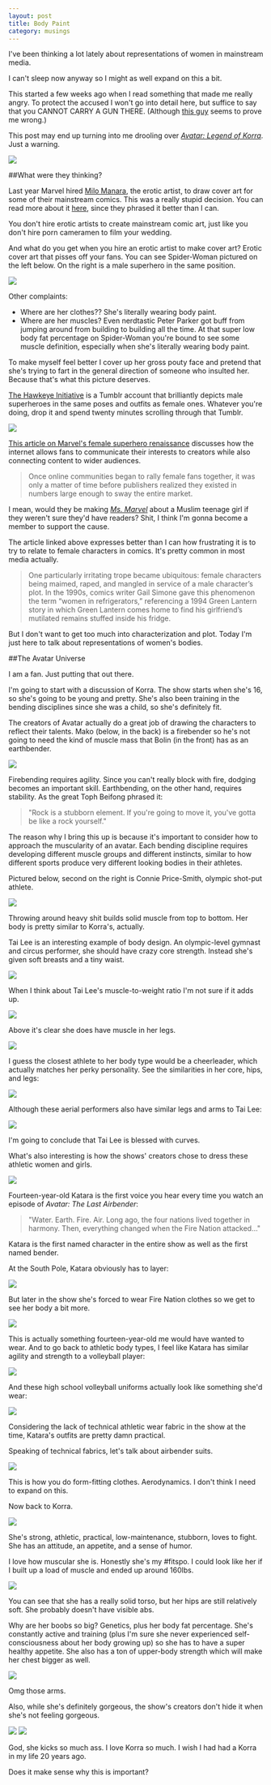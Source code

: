 ```yaml
---
layout: post
title: Body Paint
category: musings
---
```


I've been thinking a lot lately about representations of women in mainstream media.

I can't sleep now anyway so I might as well expand on this a bit.

This started a few weeks ago when I read something that made me really angry. To protect the accused I won't go into detail here, but suffice to say that you CANNOT CARRY A GUN THERE. (Although [this guy](http://www.articlesuponarticles.com/2014/06/handcuffed-man-pulls-out-gun-from-butt-crack-shoots-at-officers/) seems to prove me wrong.)

This post may end up turning into me drooling over *[Avatar: Legend of Korra](http://www.nick.com/legend-of-korra/episodes/)*. Just a warning.

<img class="wide" src="http://blogs-images.forbes.com/merrillbarr/files/2014/09/The-Legend-of-Korra-Book-3-27.png"/>

##What were they thinking?

Last year Marvel hired [Milo Manara](http://www.milomanara.it/), the erotic artist, to draw cover art for some of their mainstream comics. This was a really stupid decision. You can read more about it [here](http://io9.com/check-out-spider-woman-1-starring-spider-womans-ass-1624535918), since they phrased it better than I can.

You don't hire erotic artists to create mainstream comic art, just like you don't hire porn cameramen to film your wedding.

And what do you get when you hire an erotic artist to make cover art? Erotic cover art that pisses off your fans. You can see Spider-Woman pictured on the left below. On the right is a male superhero in the same position.

<img class="wide" src="http://www.nextquotidiano.it/wp-content/uploads/2014/11/spider-woman-marvel-manara-1.jpg"/>

Other complaints:

- Where are her clothes?? She's literally wearing body paint.
- Where are her muscles? Even nerdtastic Peter Parker got buff from jumping around from building to building all the time. At that super low body fat percentage on Spider-Woman you're bound to see some muscle definition, especially when she's literally wearing body paint.

To make myself feel better I cover up her gross pouty face and pretend that she's trying to fart in the general direction of someone who insulted her. Because that's what this picture deserves.

[The Hawkeye Initiative](http://thehawkeyeinitiative.com/) is a Tumblr account that brilliantly depicts male superheroes in the same poses and outfits as female ones. Whatever you're doing, drop it and spend twenty minutes scrolling through that Tumblr. 

<a href="http://thehawkeyeinitiative.com/"><img class="wide" src="http://36.media.tumblr.com/67ede2b797b7be380fe42953fdd1e8bc/tumblr_mu4kutf7c71rr5ii2o1_500.jpg"/></a>

[This article on Marvel's female superhero renaissance](http://www.vulture.com/2015/05/marvels-female-superhero-renaissance.html?mid=twitter_nymag) discusses how the internet allows fans to communicate their interests to creators while also connecting content to wider audiences.

>Once online communities began to rally female fans together, it was only a matter of time before publishers realized they existed in numbers large enough to sway the entire market.

I mean, would they be making *[Ms. Marvel](http://marvel.com/comics/issue/49089/ms_marvel_2014_1)* about a Muslim teenage girl if they weren't sure they'd have readers? Shit, I think I'm gonna become a member to support the cause.

The article linked above expresses better than I can how frustrating it is to try to relate to female characters in comics. It's pretty common in most media actually.

>One particularly irritating trope became ubiquitous: female characters being maimed, raped, and mangled in service of a male character’s plot. In the 1990s, comics writer Gail Simone gave this phenomenon the term “women in refrigerators,” referencing a 1994 Green Lantern story in which Green Lantern comes home to find his girlfriend’s mutilated remains stuffed inside his fridge.

But I don't want to get too much into characterization and plot. Today I'm just here to talk about representations of women's bodies. 

##The Avatar Universe

I am a fan. Just putting that out there.

I'm going to start with a discussion of Korra. The show starts when she's 16, so she's going to be young and pretty. She's also been training in the bending disciplines since she was a child, so she's definitely fit.

The creators of Avatar actually do a great job of drawing the characters to reflect their talents. Mako (below, in the back) is a firebender so he's not going to need the kind of muscle mass that Bolin (in the front) has as an earthbender.

<img class="wide" src="http://images.latintimes.com/sites/latintimes.com/files/2014/01/17/legend-korra.jpg
"/>

Firebending requires agility. Since you can't really block with fire, dodging becomes an important skill. Earthbending, on the other hand, requires stability. As the great Toph Beifong phrased it:

>"Rock is a stubborn element. If you're going to move it, you've gotta be like a rock yourself."

The reason why I bring this up is because it's important to consider how to approach the muscularity of an avatar. Each bending discipline requires developing different muscle groups and different instincts, similar to how different sports produce very different looking bodies in their athletes.

Pictured below, second on the right is Connie Price-Smith, olympic shot-put athlete.

<a href="http://www.mymodernmet.com/profiles/blogs/howard-schatz-beverly-ornstein-athlete"><img class="wide" src="http://api.ning.com/files/DtcI2O2Ry7AkCy3juXInP4bVMvCfpP-1evv5zfKqdLm7gP07YBqX7UXp8r3h9jxlPXLQFAir4PZdCHkKjgfT*r0vdgkrmHZQ/1082134545.jpeg"/></a>

Throwing around heavy shit builds solid muscle from top to bottom. Her body is pretty similar to Korra's, actually.

Tai Lee is an interesting example of body design. An olympic-level gymnast and circus performer, she should have crazy core strength. Instead she's given soft breasts and a tiny waist.

<img class="wide" src="http://img2.wikia.nocookie.net/__cb20150215160824/avatar/es/images/9/91/Ty_Lee_encantadora.png"/>

When I think about Tai Lee's muscle-to-weight ratio I'm not sure if it adds up.

<img class="wide" src="http://images5.fanpop.com/image/photos/24900000/ty-lee-ty-lee-mai-zuko-and-azula-24947567-736-552.jpg"/>

Above it's clear she does have muscle in her legs.

<img class="wide" src="http://vignette1.wikia.nocookie.net/avatar/images/1/1f/Ty_Lee's_acrobatics.png/revision/latest?cb=20140908142129"/>

I guess the closest athlete to her body type would be a cheerleader, which actually matches her perky personality. See the similarities in her core, hips, and legs:

<img class="wide" src="http://assets.houstontexans.com/assets/cheerleaders/Brandi-full-body_H1K3238.jpg"/>

Although these aerial performers also have similar legs and arms to Tai Lee:

<img class="wide" src="http://misslife.wpengine.netdna-cdn.com/wp-content/uploads/2012/10/cirque1a.jpg"/>

I'm going to conclude that Tai Lee is blessed with curves.

What's also interesting is how the shows' creators chose to dress these athletic women and girls.

<img class="wide" src="http://upload.wikimedia.org/wikipedia/en/f/fb/Katara.png"/>

Fourteen-year-old Katara is the first voice you hear every time you watch an episode of *Avatar: The Last Airbender*:

>"Water. Earth. Fire. Air. Long ago, the four nations lived together in harmony. Then, everything changed when the Fire Nation attacked..."

Katara is the first named character in the entire show as well as the first named bender. 

At the South Pole, Katara obviously has to layer:

<img class="wide" src="http://images5.fanpop.com/image/photos/26800000/Katara-katara-26887951-720-480.png"/>

But later in the show she's forced to wear Fire Nation clothes so we get to see her body a bit more.

<img class="wide" src="http://images4.fanpop.com/image/photos/21500000/Katara-katara-21593396-700-700.png"/>

This is actually something fourteen-year-old me would have wanted to wear. And to go back to athletic body types, I feel like Katara has similar agility and strength to a volleyball player:

<img class="wide" src="http://www.scottgoold.org/images/issues/jaqueline.jpg"/>

And these high school volleyball uniforms actually look like something she'd wear:

<img class="wide" src="http://upload.wikimedia.org/wikipedia/commons/e/ec/High_school_women_volleyball_07.jpg"/>

Considering the lack of technical athletic wear fabric in the show at the time, Katara's outfits are pretty damn practical.

Speaking of technical fabrics, let's talk about airbender suits.

<img class="wide" src="https://mlpforums.com/uploads/monthly_10_2014/blogentry-8039-0-80388500-1412407938.png"/>

This is how you do form-fitting clothes. Aerodynamics. I don't think I need to expand on this.

Now back to Korra.

<img class="wide" src="https://chicgeekspeaks.files.wordpress.com/2014/09/b4-trailer-099.png"/>

She's strong, athletic, practical, low-maintenance, stubborn, loves to fight. She has an attitude, an appetite, and a sense of humor.

I love how muscular she is. Honestly she's my #fitspo. I could look like her if I built up a load of muscle and ended up around 160lbs.

<img class="wide" src="http://emertainmentmonthly.com/wp-content/uploads/2014/10/korra.png"/>

You can see that she has a really solid torso, but her hips are still relatively soft. She probably doesn't have visible abs.

Why are her boobs so big? Genetics, plus her body fat percentage. She's constantly active and training (plus I'm sure she never experienced self-consciousness about her body growing up) so she has to have a super healthy appetite. She also has a ton of upper-body strength which will make her chest bigger as well.

<img class="wide" src="http://www.cinemablend.com/images/sections/67870/The_Legend_of_Korra_67870.jpg"/>

Omg those arms.

Also, while she's definitely gorgeous, the show's creators don't hide it when she's not feeling gorgeous.

<img class="wide" src="http://loli.animeblogger.net/wp-content/uploads/korra021.png"/>

<img class="wide" src="http://www.jamerkel.com/wp-content/uploads/The-Legend-of-Korra-Book-3-Finale-10.png"/>

God, she kicks so much ass. I love Korra so much. I wish I had had a Korra in my life 20 years ago.

Does it make sense why this is important?